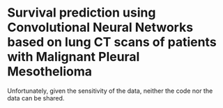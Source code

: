 # Survival prediction using Convolutional Neural Networks based on lung CT scans of patients with Malignant Pleural Mesothelioma

Unfortunately, given the sensitivity of the data, neither the code nor the data can be shared.
